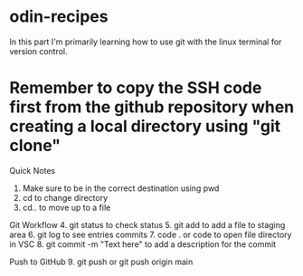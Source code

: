 # odin-recipes

In this part I'm  primarily learning how to use git with the linux terminal for version control.

# Remember to copy the SSH code first from the github repository when creating a local directory using "git clone"

Quick Notes
1. Make sure to be in the correct destination using pwd
2. cd to change directory
3. cd.. to move up to a file

Git Workflow
4. git status to check status
5. git add <filename> to add a file to staging area
6. git log to see entries commits
7. code .  or code <filename> to open file directory in VSC 
8. git commit -m "Text here" to add a description for the commit

Push to GitHub
9. git push or git push origin main 

